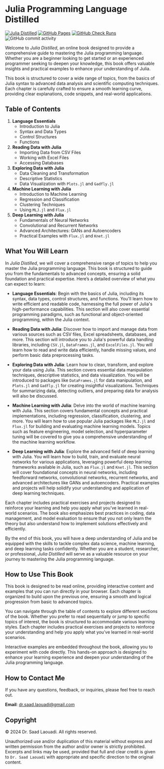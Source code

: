 # Julia Programming Language Distilled

[![Julia Distilled](https://img.shields.io/badge/Julia-distilled-green)](https://img.shields.io/badge/Julia-distilled-green)
[![GitHub Pages](https://img.shields.io/badge/passing-brightgreen)](https://dr-saad-la.github.io/julia-distilled)
[![GitHub Check Runs](https://img.shields.io/github/check-runs/dr-saad-la/julia-distilled/gh-pages)](https://img.shields.io/github/check-runs/dr-saad-la/julia-distilled/gh-pages)
![GitHub commit activity](https://img.shields.io/github/commit-activity/m/dr-saad-la/Julia-Distilled)


Welcome to *Julia Distilled*, an online book designed to provide a comprehensive guide to mastering the Julia programming language. Whether you are a beginner looking to get started or an experienced programmer seeking to deepen your knowledge, this book offers valuable insights and practical examples to enhance your understanding of Julia.

This book is structured to cover a wide range of topics, from the basics of Julia syntax to advanced data analysis and scientific computing techniques. Each chapter is carefully crafted to ensure a smooth learning curve, providing clear explanations, code snippets, and real-world applications.


## Table of Contents

1. **Language Essentials**
   - Introduction to Julia
   - Syntax and Data Types
   - Control Structures
   - Functions
2. **Reading Data with Julia**
   - Importing Data from CSV Files
   - Working with Excel Files
   - Accessing Databases
3. **Exploring Data with Julia**
   - Data Cleaning and Transformation
   - Descriptive Statistics
   - Data Visualization with `Plots.jl` and `Gadfly.jl`
4. **Machine Learning with Julia**
   - Introduction to Machine Learning
   - Regression and Classification
   - Clustering Techniques
   - Using `MLJ.jl` and `Flux.jl`
5. **Deep Learning with Julia**
   - Fundamentals of Neural Networks
   - Convolutional and Recurrent Networks
   - Advanced Architectures: GANs and Autoencoders
   - Practical Examples with `Flux.jl` and `Knet.jl`

## What You Will Learn

In *Julia Distilled*, we will cover a comprehensive range of topics to help you master the Julia programming language. This book is structured to guide you from the fundamentals to advanced concepts, ensuring a solid foundation and practical expertise. Here’s a detailed overview of what you can expect to learn:

- **Language Essentials**: Begin with the basics of Julia, including its syntax, data types, control structures, and functions. You'll learn how to write efficient and readable code, harnessing the full power of Julia's high-performance capabilities. This section will also cover essential programming paradigms, such as functional and object-oriented programming, within the Julia context.

- **Reading Data with Julia**: Discover how to import and manage data from various sources such as CSV files, Excel spreadsheets, databases, and more. This section will introduce you to Julia's powerful data handling libraries, including `CSV.jl`, `DataFrames.jl`, and `ExcelFiles.jl`. You will learn how to read and write data efficiently, handle missing values, and perform basic data preprocessing tasks.

- **Exploring Data with Julia**: Learn how to clean, transform, and explore your data using Julia. This section covers essential data manipulation techniques, descriptive statistics, and data visualization. You will be introduced to packages like `DataFrames.jl` for data manipulation, and `Plots.jl` and `Gadfly.jl` for creating insightful visualizations. Techniques for summarizing data, detecting outliers, and preparing data for analysis will also be discussed.

- **Machine Learning with Julia**: Delve into the world of machine learning with Julia. This section covers fundamental concepts and practical implementations, including regression, classification, clustering, and more. You will learn how to use popular Julia packages like `MLJ.jl` and `Flux.jl` for building and evaluating machine learning models. Topics such as feature engineering, model selection, and hyperparameter tuning will be covered to give you a comprehensive understanding of the machine learning workflow.

- **Deep Learning with Julia**: Explore the advanced field of deep learning with Julia. You will learn how to build, train, and evaluate neural networks for various applications, leveraging powerful deep learning frameworks available in Julia, such as `Flux.jl` and `Knet.jl`. This section will cover foundational concepts in neural networks, including feedforward networks, convolutional networks, recurrent networks, and advanced architectures like GANs and autoencoders. Practical examples and projects will help solidify your understanding and application of deep learning techniques.

Each chapter includes practical exercises and projects designed to reinforce your learning and help you apply what you’ve learned in real-world scenarios. The book also emphasizes best practices in coding, data management, and model evaluation to ensure that you not only learn the theory but also understand how to implement solutions effectively and efficiently.

By the end of this book, you will have a deep understanding of Julia and be equipped with the skills to tackle complex data science, machine learning, and deep learning tasks confidently. Whether you are a student, researcher, or professional, *Julia Distilled* will serve as a valuable resource on your journey to mastering the Julia programming language.


## How to Use This Book

This book is designed to be read online, providing interactive content and examples that you can run directly in your browser. Each chapter is organized to build upon the previous one, ensuring a smooth and logical progression from basic to advanced topics. 

You can navigate through the table of contents to explore different sections of the book. Whether you prefer to read sequentially or jump to specific topics of interest, the book is structured to accommodate various learning styles. Each chapter includes practical exercises and projects to reinforce your understanding and help you apply what you’ve learned in real-world scenarios.

Interactive examples are embedded throughout the book, allowing you to experiment with code directly. This hands-on approach is designed to enhance your learning experience and deepen your understanding of the Julia programming language.

<!-- ## Acknowledgments -->

## How to Contact Me

If you have any questions, feedback, or inquiries, please feel free to reach out.

**Email**: [dr.saad.laouadi@gmail.com](mailto:dr.saad.laouadi@example.com)

## Copyright

&copy; 2024 Dr. Saad Laouadi. All rights reserved.

Unauthorized use and/or duplication of this material without express and written permission from the author and/or owner is strictly prohibited. Excerpts and links may be used, provided that full and clear credit is given to `Dr. Saad Laouadi` with appropriate and specific direction to the original content.





